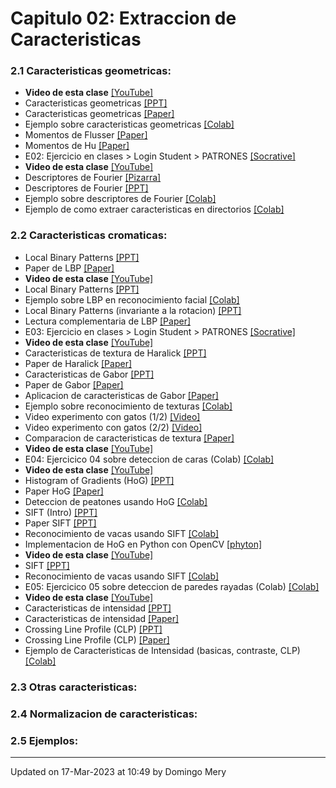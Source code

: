 
# Capitulo 02: Extraccion de Caracteristicas
### 2.1 Caracteristicas geometricas:
* **Video de esta clase** [[YouTube]](https://youtu.be/SMCEHYR9Pik)
* Caracteristicas geometricas [[PPT]](https://github.com/domingomery/patrones/blob/master/clases/Cap02_Extraccion_de_Caracteristicas/presentations/PAT02_GeometricFeatures.pptx)
* Caracteristicas geometricas [[Paper]](https://github.com/domingomery/patrones/blob/master/clases/Cap02_Extraccion_de_Caracteristicas/papers/PAT02_GeometricFeatures.pdf)
* Ejemplo sobre caracteristicas geometricas [[Colab]](https://drive.google.com/file/d/1dVIFdqdwBwPZ9GflSHtDtLt_24v5eRil/view?usp=share_link)
* Momentos de Flusser [[Paper]](https://github.com/domingomery/patrones/blob/master/clases/Cap02_Extraccion_de_Caracteristicas/papers/Flusser_Moments.pdf)
* Momentos de Hu [[Paper]](https://github.com/domingomery/patrones/blob/master/clases/Cap02_Extraccion_de_Caracteristicas/papers/Hu_Moments.pdf)
* E02: Ejercicio en clases > Login Student > PATRONES [[Socrative]](http://www.socrative.com)
* **Video de esta clase** [[YouTube]](https://youtu.be/tNMZQr4csWU)
* Descriptores de Fourier [[Pizarra]](https://github.com/domingomery/patrones/blob/master/clases/Cap02_Extraccion_de_Caracteristicas/presentations/PAT02_DescriptoresFourier_Pizarra.pdf)
* Descriptores de Fourier [[PPT]](https://github.com/domingomery/patrones/blob/master/clases/Cap02_Extraccion_de_Caracteristicas/presentations/PAT02_DescriptoresFourier.pptx)
* Ejemplo sobre descriptores de Fourier [[Colab]](https://colab.research.google.com/drive/1hq7EZDMBCyQm0jKgm9tWAcdHljR38bG_?usp=sharing)
* Ejemplo de como extraer caracteristicas en directorios [[Colab]](https://colab.research.google.com/drive/1yyY7SFDjkWXv0AdP8Bn60fC-S-3VEarO?usp=sharing)
### 2.2 Caracteristicas cromaticas:
* Local Binary Patterns [[PPT]](https://github.com/domingomery/patrones/blob/master/clases/Cap02_Extraccion_de_Caracteristicas/presentations/PAT02_LocalBinaryPatterns.pptx)
* Paper de LBP [[Paper]](https://github.com/domingomery/patrones/blob/master/clases/Cap02_Extraccion_de_Caracteristicas/papers/LBP_faces.pdf)
* **Video de esta clase** [[YouTube]](https://youtu.be/Wp1F4d50b38)
* Local Binary Patterns [[PPT]](https://github.com/domingomery/patrones/blob/master/clases/Cap02_Extraccion_de_Caracteristicas/presentations/PAT02_LocalBinaryPatterns.pptx)
* Ejemplo sobre LBP en reconocimiento facial [[Colab]](https://colab.research.google.com/drive/1yw-3uoLIi2_IoI-TWIpYSOz7VTSxSBkC?usp=sharing)
* Local Binary Patterns  (invariante a la rotacion) [[PPT]](https://github.com/domingomery/patrones/blob/master/clases/Cap02_Extraccion_de_Caracteristicas/presentations/PAT02_LocalBinaryPatterns_ri.pptx)
* Lectura complementaria de LBP [[Paper]](http://www.scholarpedia.org/article/Local_Binary_Patterns)
* E03: Ejercicio en clases > Login Student > PATRONES [[Socrative]](http://www.socrative.com)
* **Video de esta clase** [[YouTube]](https://youtu.be/24UJe4wY2zc)
* Caracteristicas de textura de Haralick [[PPT]](https://github.com/domingomery/patrones/blob/master/clases/Cap02_Extraccion_de_Caracteristicas/presentations/PAT02_HaralickTexture.pptx)
* Paper de Haralick [[Paper]](https://github.com/domingomery/patrones/blob/master/clases/Cap02_Extraccion_de_Caracteristicas/papers/Haralick_Textures.pdf)
* Caracteristicas de Gabor [[PPT]](https://github.com/domingomery/patrones/blob/master/clases/Cap02_Extraccion_de_Caracteristicas/presentations/PAT02_Gabor.pptx)
* Paper de Gabor [[Paper]](https://github.com/domingomery/patrones/blob/master/clases/Cap02_Extraccion_de_Caracteristicas/papers/Manjunath_GaborFeatures1996.pdf)
* Aplicacion de caracteristicas de Gabor [[Paper]](https://github.com/domingomery/patrones/blob/master/clases/Cap02_Extraccion_de_Caracteristicas/papers/Gabor_Application.pdf)
* Ejemplo sobre reconocimiento de texturas [[Colab]](https://colab.research.google.com/drive/1i8Wn5KlNGPKcKKEtyjBiHoOChx7aF-rS?usp=sharing)
* Video experimento con gatos (1/2) [[Video]](https://youtu.be/IOHayh06LJ4)
* Video experimento con gatos (2/2) [[Video]](https://youtu.be/QzkMo45pcUo)
* Comparacion de caracteristicas de textura [[Paper]](https://github.com/domingomery/patrones/blob/master/clases/Cap02_Extraccion_de_Caracteristicas/papers/Randen_ComparativeTextures.pdf)
* **Video de esta clase** [[YouTube]](https://youtu.be/DWe4cN6q4II)
* E04: Ejercicico 04 sobre deteccion de caras (Colab) [[Colab]](https://colab.research.google.com/drive/1amOTtTetNkw3ew58yOmjMc_L1qJ1RVqD?usp=sharing)
* **Video de esta clase** [[YouTube]](https://youtu.be/mcqkE-gzUHM)
* Histogram of Gradients (HoG) [[PPT]](https://github.com/domingomery/patrones/blob/master/clases/Cap02_Extraccion_de_Caracteristicas/presentations/PAT02_HoG_HumanDetection.pptx)
* Paper HoG [[Paper]](https://github.com/domingomery/patrones/blob/master/clases/Cap02_Extraccion_de_Caracteristicas/papers/HoG_DalalTriggs.pdf)
* Deteccion de peatones usando HoG [[Colab]](https://colab.research.google.com/drive/1mKeW9si4TbgzeUtEn-d4t3rWL3sTrRBJ?usp=sharing)
* SIFT  (Intro) [[PPT]](https://github.com/domingomery/patrones/blob/master/clases/Cap02_Extraccion_de_Caracteristicas/presentations/PAT02_SIFT_ObjectDetection.pptx)
* Paper SIFT [[PPT]](https://github.com/domingomery/patrones/blob/master/clases/Cap02_Extraccion_de_Caracteristicas/papers/Lowe_SIFT.pdf)
* Reconocimiento de vacas usando SIFT [[Colab]](https://colab.research.google.com/drive/1BZS9v6hCeIk2_wO5FRrkE0Mq_xI6LNXm?usp=sharing)
* Implementacion de HoG en Python con OpenCV [[phyton]](https://www.learnopencv.com/histogram-of-oriented-gradients/)
* **Video de esta clase** [[YouTube]](https://youtu.be/BeqJf-W4ob8)
* SIFT [[PPT]](https://github.com/domingomery/patrones/blob/master/clases/Cap02_Extraccion_de_Caracteristicas/presentations/PAT02_SIFT_ObjectDetection.pptx)
* Reconocimiento de vacas usando SIFT [[Colab]](https://colab.research.google.com/drive/1BZS9v6hCeIk2_wO5FRrkE0Mq_xI6LNXm?usp=sharing)
* E05: Ejercicico 05 sobre deteccion de paredes rayadas (Colab) [[Colab]](https://colab.research.google.com/drive/1MVEMLOox6fM1CkmskmYjGxsQiJZNq9_6?usp=sharing)
* **Video de esta clase** [[YouTube]](https://youtu.be/MImox20v974)
* Caracteristicas de intensidad [[PPT]](https://github.com/domingomery/patrones/blob/master/clases/Cap02_Extraccion_de_Caracteristicas/presentations/PAT02_IntensityFeatures.pptx)
* Caracteristicas de intensidad [[Paper]](https://github.com/domingomery/patrones/blob/master/clases/Cap02_Extraccion_de_Caracteristicas/papers/PAT02_IntensityFeatures.pdf)
* Crossing Line Profile (CLP) [[PPT]](https://github.com/domingomery/patrones/blob/master/clases/Cap02_Extraccion_de_Caracteristicas/presentations/PAT02_CrossingLineProfiles.pptx)
* Crossing Line Profile (CLP) [[Paper]](https://github.com/domingomery/patrones/blob/master/clases/Cap02_Extraccion_de_Caracteristicas/papers/Mery_CrossingLineProfiles.pdf)
* Ejemplo de Caracteristicas de Intensidad (basicas, contraste, CLP) [[Colab]](https://colab.research.google.com/drive/1PrBuK3vniTbpuKKdoCUrAqBYBhFI7T0r?usp=sharing)
### 2.3 Otras caracteristicas:
### 2.4 Normalizacion de caracteristicas:
### 2.5 Ejemplos:
---


Updated on 17-Mar-2023 at 10:49 by Domingo Mery
